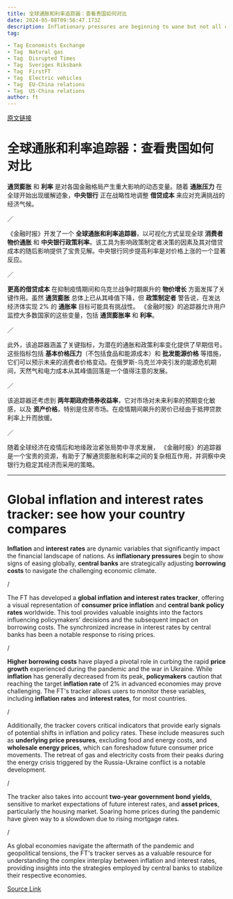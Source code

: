 ```yaml
---
title: 全球通胀和利率追踪器：查看贵国如何对比
date: 2024-05-08T09:56:47.173Z
description: Inflationary pressures are beginning to wane but not all central banks have taken action yet. See how this affects you
tag: 

- Tag Economists Exchange
- Tag  Natural gas
- Tag  Disrupted Times
- Tag  Sveriges Riksbank
- Tag  FirstFT
- Tag  Electric vehicles
- Tag  EU-China relations
- Tag  US-China relations
author: ft
---
```


[原文链接](https://ft.com/content/088d3368-bb8b-4ff3-9df7-a7680d4d81b2)

# **全球通胀和利率追踪器**：查看贵国如何对比

**通货膨胀** 和 **利率** 是对各国金融格局产生重大影响的动态变量。随着 **通胀压力** 在全球开始出现缓解迹象，**中央银行** 正在战略性地调整 **借贷成本** 来应对充满挑战的经济气候。

／

《金融时报》开发了一个 **全球通胀和利率追踪器**，以可视化方式呈现全球 **消费者物价通胀** 和 **中央银行政策利率**。该工具为影响政策制定者决策的因素及其对借贷成本的随后影响提供了宝贵见解。中央银行同步提高利率是对价格上涨的一个显著反应。

／

**更高的借贷成本** 在抑制疫情期间和乌克兰战争时期飙升的 **物价增长** 方面发挥了关键作用。虽然 **通货膨胀** 总体上已从其峰值下降，但 **政策制定者** 警告说，在发达经济体实现 2% 的 **通胀率** 目标可能具有挑战性。 《金融时报》的追踪器允许用户监控大多数国家的这些变量，包括 **通货膨胀率** 和 **利率**。

／

此外，该追踪器涵盖了关键指标，为潜在的通胀和政策利率变化提供了早期信号。这些指标包括 **基本价格压力**（不包括食品和能源成本）和 **批发能源价格** 等措施，它们可以预示未来的消费者价格变动。在俄罗斯-乌克兰冲突引发的能源危机期间，天然气和电力成本从其峰值回落是一个值得注意的发展。

／

该追踪器还考虑到 **两年期政府债券收益率**，它对市场对未来利率的预期变化敏感，以及 **资产价格**，特别是住房市场。在疫情期间飙升的房价已经由于抵押贷款利率上升而放缓。

／

随着全球经济在疫情后和地缘政治紧张局势中寻求发展， 《金融时报》的追踪器是一个宝贵的资源，有助于了解通货膨胀和利率之间的复杂相互作用，并洞察中央银行为稳定其经济而采用的策略。

---

# Global inflation and interest rates tracker: see how your country compares

**Inflation** and **interest rates** are dynamic variables that significantly impact the financial landscape of nations. As **inflationary pressures** begin to show signs of easing globally, **central banks** are strategically adjusting **borrowing costs** to navigate the challenging economic climate. 

/

The FT has developed a **global inflation and interest rates tracker**, offering a visual representation of **consumer price inflation** and **central bank policy rates** worldwide. This tool provides valuable insights into the factors influencing policymakers' decisions and the subsequent impact on borrowing costs. The synchronized increase in interest rates by central banks has been a notable response to rising prices. 

/

**Higher borrowing costs** have played a pivotal role in curbing the rapid **price growth** experienced during the pandemic and the war in Ukraine. While **inflation** has generally decreased from its peak, **policymakers** caution that reaching the target **inflation rate** of 2% in advanced economies may prove challenging. The FT's tracker allows users to monitor these variables, including **inflation rates** and **interest rates**, for most countries. 

/

Additionally, the tracker covers critical indicators that provide early signals of potential shifts in inflation and policy rates. These include measures such as **underlying price pressures**, excluding food and energy costs, and **wholesale energy prices**, which can foreshadow future consumer price movements. The retreat of gas and electricity costs from their peaks during the energy crisis triggered by the Russia-Ukraine conflict is a notable development. 

/

The tracker also takes into account **two-year government bond yields**, sensitive to market expectations of future interest rates, and **asset prices**, particularly the housing market. Soaring home prices during the pandemic have given way to a slowdown due to rising mortgage rates. 

/

As global economies navigate the aftermath of the pandemic and geopolitical tensions, the FT's tracker serves as a valuable resource for understanding the complex interplay between inflation and interest rates, providing insights into the strategies employed by central banks to stabilize their respective economies.

[Source Link](https://ft.com/content/088d3368-bb8b-4ff3-9df7-a7680d4d81b2)


